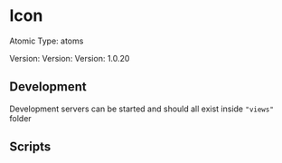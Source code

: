 # Icon

Atomic Type: atoms

Version: Version: Version: 1.0.20







## Development

Development servers can be started and should all exist inside `"views"` folder

## Scripts
